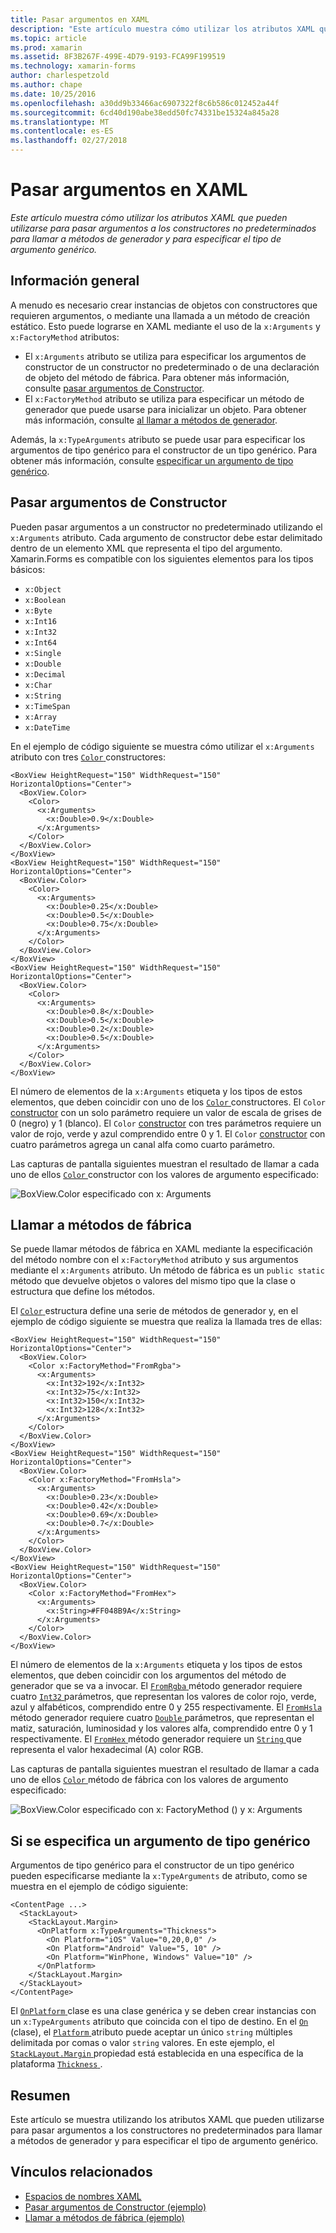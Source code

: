 ```yaml
---
title: Pasar argumentos en XAML
description: "Este artículo muestra cómo utilizar los atributos XAML que pueden utilizarse para pasar argumentos a los constructores no predeterminados para llamar a métodos de generador y para especificar el tipo de argumento genérico."
ms.topic: article
ms.prod: xamarin
ms.assetid: 8F3B267F-499E-4D79-9193-FCA99F199519
ms.technology: xamarin-forms
author: charlespetzold
ms.author: chape
ms.date: 10/25/2016
ms.openlocfilehash: a30dd9b33466ac6907322f8c6b586c012452a44f
ms.sourcegitcommit: 6cd40d190abe38edd50fc74331be15324a845a28
ms.translationtype: MT
ms.contentlocale: es-ES
ms.lasthandoff: 02/27/2018
---
```

# <a name="passing-arguments-in-xaml"></a>Pasar argumentos en XAML

_Este artículo muestra cómo utilizar los atributos XAML que pueden utilizarse para pasar argumentos a los constructores no predeterminados para llamar a métodos de generador y para especificar el tipo de argumento genérico._

## <a name="overview"></a>Información general

A menudo es necesario crear instancias de objetos con constructores que requieren argumentos, o mediante una llamada a un método de creación estático. Esto puede lograrse en XAML mediante el uso de la `x:Arguments` y `x:FactoryMethod` atributos:

- El `x:Arguments` atributo se utiliza para especificar los argumentos de constructor de un constructor no predeterminado o de una declaración de objeto del método de fábrica. Para obtener más información, consulte [pasar argumentos de Constructor](#constructor_arguments).
- El `x:FactoryMethod` atributo se utiliza para especificar un método de generador que puede usarse para inicializar un objeto. Para obtener más información, consulte [al llamar a métodos de generador](#factory_methods).

Además, la `x:TypeArguments` atributo se puede usar para especificar los argumentos de tipo genérico para el constructor de un tipo genérico. Para obtener más información, consulte [especificar un argumento de tipo genérico](#generic_type_arguments).

<a name="constructor_arguments" />

## <a name="passing-constructor-arguments"></a>Pasar argumentos de Constructor

Pueden pasar argumentos a un constructor no predeterminado utilizando el `x:Arguments` atributo. Cada argumento de constructor debe estar delimitado dentro de un elemento XML que representa el tipo del argumento. Xamarin.Forms es compatible con los siguientes elementos para los tipos básicos:

- `x:Object`
- `x:Boolean`
- `x:Byte`
- `x:Int16`
- `x:Int32`
- `x:Int64`
- `x:Single`
- `x:Double`
- `x:Decimal`
- `x:Char`
- `x:String`
- `x:TimeSpan`
- `x:Array`
- `x:DateTime`

En el ejemplo de código siguiente se muestra cómo utilizar el `x:Arguments` atributo con tres [ `Color` ](https://developer.xamarin.com/api/type/Xamarin.Forms.Color/) constructores:

```xaml
<BoxView HeightRequest="150" WidthRequest="150" HorizontalOptions="Center">
  <BoxView.Color>
    <Color>
      <x:Arguments>
        <x:Double>0.9</x:Double>
      </x:Arguments>
    </Color>
  </BoxView.Color>
</BoxView>
<BoxView HeightRequest="150" WidthRequest="150" HorizontalOptions="Center">
  <BoxView.Color>
    <Color>
      <x:Arguments>
        <x:Double>0.25</x:Double>
        <x:Double>0.5</x:Double>
        <x:Double>0.75</x:Double>
      </x:Arguments>
    </Color>
  </BoxView.Color>
</BoxView>
<BoxView HeightRequest="150" WidthRequest="150" HorizontalOptions="Center">
  <BoxView.Color>
    <Color>
      <x:Arguments>
        <x:Double>0.8</x:Double>
        <x:Double>0.5</x:Double>
        <x:Double>0.2</x:Double>
        <x:Double>0.5</x:Double>
      </x:Arguments>
    </Color>
  </BoxView.Color>
</BoxView>
```

El número de elementos de la `x:Arguments` etiqueta y los tipos de estos elementos, que deben coincidir con uno de los [ `Color` ](https://developer.xamarin.com/api/type/Xamarin.Forms.Color/) constructores. El `Color` [constructor](https://developer.xamarin.com/api/constructor/Xamarin.Forms.Color.Color/p/System.Double/) con un solo parámetro requiere un valor de escala de grises de 0 (negro) y 1 (blanco). El `Color` [constructor](https://developer.xamarin.com/api/constructor/Xamarin.Forms.Color.Color/p/System.Double/System.Double/System.Double/) con tres parámetros requiere un valor de rojo, verde y azul comprendido entre 0 y 1. El `Color` [constructor](https://developer.xamarin.com/api/constructor/Xamarin.Forms.Color.Color/p/System.Double/System.Double/System.Double/System.Double/) con cuatro parámetros agrega un canal alfa como cuarto parámetro.

Las capturas de pantalla siguientes muestran el resultado de llamar a cada uno de ellos [ `Color` ](https://developer.xamarin.com/api/type/Xamarin.Forms.Color/) constructor con los valores de argumento especificado:

![](passing-arguments-images/passing-arguments.png "BoxView.Color especificado con x: Arguments")

<a name="factory_methods" />

## <a name="calling-factory-methods"></a>Llamar a métodos de fábrica

Se puede llamar métodos de fábrica en XAML mediante la especificación del método nombre con el `x:FactoryMethod` atributo y sus argumentos mediante el `x:Arguments` atributo. Un método de fábrica es un `public static` método que devuelve objetos o valores del mismo tipo que la clase o estructura que define los métodos.

El [ `Color` ](https://developer.xamarin.com/api/type/Xamarin.Forms.Color/) estructura define una serie de métodos de generador y, en el ejemplo de código siguiente se muestra que realiza la llamada tres de ellas:

```xaml
<BoxView HeightRequest="150" WidthRequest="150" HorizontalOptions="Center">
  <BoxView.Color>
    <Color x:FactoryMethod="FromRgba">
      <x:Arguments>
        <x:Int32>192</x:Int32>
        <x:Int32>75</x:Int32>
        <x:Int32>150</x:Int32>                      
        <x:Int32>128</x:Int32>
      </x:Arguments>
    </Color>
  </BoxView.Color>
</BoxView>
<BoxView HeightRequest="150" WidthRequest="150" HorizontalOptions="Center">
  <BoxView.Color>
    <Color x:FactoryMethod="FromHsla">
      <x:Arguments>
        <x:Double>0.23</x:Double>
        <x:Double>0.42</x:Double>
        <x:Double>0.69</x:Double>
        <x:Double>0.7</x:Double>
      </x:Arguments>
    </Color>
  </BoxView.Color>
</BoxView>
<BoxView HeightRequest="150" WidthRequest="150" HorizontalOptions="Center">
  <BoxView.Color>
    <Color x:FactoryMethod="FromHex">
      <x:Arguments>
        <x:String>#FF048B9A</x:String>
      </x:Arguments>
    </Color>
  </BoxView.Color>
</BoxView>
```

El número de elementos de la `x:Arguments` etiqueta y los tipos de estos elementos, que deben coincidir con los argumentos del método de generador que se va a invocar. El [ `FromRgba` ](https://developer.xamarin.com/api/member/Xamarin.Forms.Color.FromRgba/p/System.Int32/System.Int32/System.Int32/System.Int32/) método generador requiere cuatro [ `Int32` ](https://developer.xamarin.com/api/type/System.Int32/) parámetros, que representan los valores de color rojo, verde, azul y alfabéticos, comprendido entre 0 y 255 respectivamente. El [ `FromHsla` ](https://developer.xamarin.com/api/member/Xamarin.Forms.Color.FromHsla/p/System.Double/System.Double/System.Double/System.Double/) método generador requiere cuatro [ `Double` ](https://developer.xamarin.com/api/type/System.Double/) parámetros, que representan el matiz, saturación, luminosidad y los valores alfa, comprendido entre 0 y 1 respectivamente. El [ `FromHex` ](https://developer.xamarin.com/api/member/Xamarin.Forms.Color.FromHex/p/System.String/) método generador requiere un [ `String` ](https://developer.xamarin.com/api/type/System.String/) que representa el valor hexadecimal (A) color RGB.

Las capturas de pantalla siguientes muestran el resultado de llamar a cada uno de ellos [ `Color` ](https://developer.xamarin.com/api/type/Xamarin.Forms.Color/) método de fábrica con los valores de argumento especificado:

![](passing-arguments-images/factory-methods.png "BoxView.Color especificado con x: FactoryMethod () y x: Arguments")

<a name="generic_type_arguments" />

## <a name="specifying-a-generic-type-argument"></a>Si se especifica un argumento de tipo genérico

Argumentos de tipo genérico para el constructor de un tipo genérico pueden especificarse mediante la `x:TypeArguments` de atributo, como se muestra en el ejemplo de código siguiente:

```xaml
<ContentPage ...>
  <StackLayout>
    <StackLayout.Margin>
      <OnPlatform x:TypeArguments="Thickness">
        <On Platform="iOS" Value="0,20,0,0" />
        <On Platform="Android" Value="5, 10" />
        <On Platform="WinPhone, Windows" Value="10" />
      </OnPlatform>
    </StackLayout.Margin>
  </StackLayout>
</ContentPage>
```

El [ `OnPlatform` ](https://developer.xamarin.com/api/type/Xamarin.Forms.OnPlatform%3CT%3E/) clase es una clase genérica y se deben crear instancias con un `x:TypeArguments` atributo que coincida con el tipo de destino. En el [ `On` ](https://developer.xamarin.com/api/type/Xamarin.Forms.On/) (clase), el [ `Platform` ](https://developer.xamarin.com/api/property/Xamarin.Forms.On.Platform/) atributo puede aceptar un único `string` múltiples delimitada por comas o valor `string` valores. En este ejemplo, el [ `StackLayout.Margin` ](https://developer.xamarin.com/api/property/Xamarin.Forms.View.Margin/) propiedad está establecida en una específica de la plataforma [ `Thickness` ](https://developer.xamarin.com/api/type/Xamarin.Forms.Thickness/).

## <a name="summary"></a>Resumen

Este artículo se muestra utilizando los atributos XAML que pueden utilizarse para pasar argumentos a los constructores no predeterminados para llamar a métodos de generador y para especificar el tipo de argumento genérico.


## <a name="related-links"></a>Vínculos relacionados

- [Espacios de nombres XAML](~/xamarin-forms/xaml/namespaces.md)
- [Pasar argumentos de Constructor (ejemplo)](https://developer.xamarin.com/samples/xamarin-forms/xaml/passingconstructorarguments/)
- [Llamar a métodos de fábrica (ejemplo)](https://developer.xamarin.com/samples/xamarin-forms/xaml/callingfactorymethods/)
